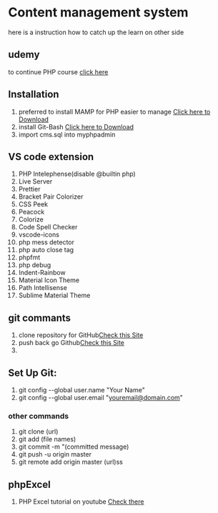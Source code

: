 # Content management system

  here is a instruction how to catch up the learn on other side


## udemy 
  to continue PHP course [click here](https://www.udemy.com/course/php-for-complete-beginners-includes-msql-object-oriented/learn/lecture/2509356?components=add_to_cart%2Cavailable_coupons%2Cbuy_button%2Cbuy_for_team%2Ccacheable_buy_button%2Ccacheable_deal_badge%2Ccacheable_discount_expiration%2Ccacheable_price_text%2Ccacheable_purchase_text%2Ccurated_for_ufb_notice_context%2Cdeal_badge%2Cdiscount_expiration%2Cgift_this_course%2Cincentives%2Cinstructor_links%2Clifetime_access_context%2Cmoney_back_guarantee%2Cprice_text%2Cpurchase_tabs_context%2Cpurchase%2Crecommendation%2Credeem_coupon%2Csidebar_container%2Cpurchase_body_container#questions)

  

## Installation

  1. preferred to install MAMP for PHP easier to manage [Click here to Download](https://mamp.info/en/downloads/)
  2. install Git-Bash [Click here to Download](https://www.becomingads.com/o/gitbash)
  3. import cms.sql into myphpadmin
   
## VS code extension
  1. PHP Intelephense(disable @builtin php)
  2.  Live Server
  3.  Prettier
  4.  Bracket Pair Colorizer
  5.  CSS Peek
  6.  Peacock
  7.  Colorize
  8.  Code Spell Checker
  9.  vscode-icons
  10. php mess detector
  11. php auto close tag
  12. phpfmt
  13. php debug
  14. Indent-Rainbow
  15. Material Icon Theme
  16. Path Intellisense
  17. Sublime Material Theme
   
## git commants
  1. clone repository for GitHub[Check this Site](https://docs.github.com/en/repositories/creating-and-managing-repositories/cloning-a-repository)
  2. push back go Github[Check this Site](https://digitalthoughtdisruption.com/2020/09/09/clone-repository-push-changes-using-git-bash/)
  3. 
## Set Up Git:
  1. git config --global user.name "Your Name"
  2. git config --global user.email "youremail@domain.com"

  ### other commands
  1. git clone (url)
  2. git add (file names)
  3. git commit -m "(committed message)
  4. git push -u origin master
  5. git remote add origin master (url)ss

## phpExcel
  1. PHP Excel tutorial on youtube [Check there](https://www.youtube.com/channel/UCRuhWoVy6RivKcXNnNhMFWQ)
